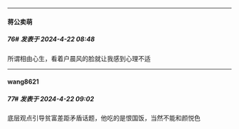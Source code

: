﻿
*****

####  蒋公卖萌  
##### 76#       发表于 2024-4-22 08:48

所谓相由心生，看着户晨风的脸就让我感到心理不适


*****

####  wang8621  
##### 77#       发表于 2024-4-22 09:02

底层观点引导贫富差距矛盾话题，他吃的是恨国饭，当然不能和颜悦色

